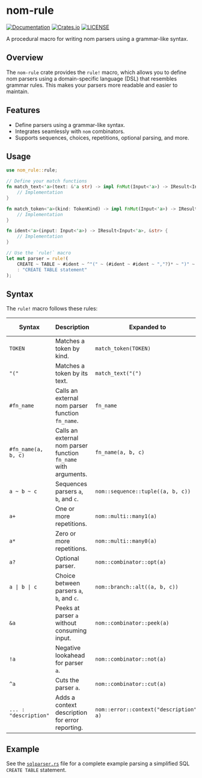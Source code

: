 # nom-rule

[![Documentation](https://docs.rs/nom-rule/badge.svg)](https://docs.rs/nom-rule/)
[![Crates.io](https://img.shields.io/crates/v/nom-rule.svg)](https://crates.io/crates/nom-rule)
[![LICENSE](https://img.shields.io/github/license/andylokandy/nom-rule.svg)](https://github.com/andylokandy/nom-rule/blob/master/LICENSE)

A procedural macro for writing nom parsers using a grammar-like syntax.

## Overview

The `nom-rule` crate provides the `rule!` macro, which allows you to define nom parsers using a domain-specific language (DSL) that resembles grammar rules. This makes your parsers more readable and easier to maintain.

## Features

- Define parsers using a grammar-like syntax.
- Integrates seamlessly with `nom` combinators.
- Supports sequences, choices, repetitions, optional parsing, and more.

## Usage

```rust
use nom_rule::rule;

// Define your match functions
fn match_text<'a>(text: &'a str) -> impl FnMut(Input<'a>) -> IResult<Input<'a>, &'a Token<'a>> {
    // Implementation
}

fn match_token<'a>(kind: TokenKind) -> impl FnMut(Input<'a>) -> IResult<Input<'a>, &'a Token<'a>> {
    // Implementation
}

fn ident<'a>(input: Input<'a>) -> IResult<Input<'a>, &str> {
    // Implementation
}

// Use the `rule!` macro
let mut parser = rule!(
    CREATE ~ TABLE ~ #ident ~ ^"(" ~ (#ident ~ #ident ~ ","?)* ~ ")" ~ ";"
    : "CREATE TABLE statement"
);
```

## Syntax

The `rule!` macro follows these rules:

| **Syntax**            | **Description**                                                                  | **Expanded to**                         | **Operator Precedence**  |
|-----------------------|----------------------------------------------------------------------------------|-----------------------------------------|--------------------------|
| `TOKEN`               | Matches a token by kind.                                                         | `match_token(TOKEN)`                    | -                        |
| `"("`                 | Matches a token by its text.                                                     | `match_text("(")`                       | -                        |
| `#fn_name`            | Calls an external nom parser function `fn_name`.                                 | `fn_name`                               | -                        |
| `#fn_name(a, b, c)`   | Calls an external nom parser function `fn_name` with arguments.                  | `fn_name(a, b, c)`                      | -                        |
| `a ~ b ~ c`           | Sequences parsers `a`, `b`, and `c`.                                             | `nom::sequence::tuple((a, b, c))`       | 3 (Left Associative)     |
| `a+`                  | One or more repetitions.                                                         | `nom::multi::many1(a)`                  | 4 (Postfix)              |
| `a*`                  | Zero or more repetitions.                                                        | `nom::multi::many0(a)`                  | 4 (Postfix)              |
| `a?`                  | Optional parser.                                                                 | `nom::combinator::opt(a)`               | 4 (Postfix)              |
| `a \| b \| c`         | Choice between parsers `a`, `b`, and `c`.                                        | `nom::branch::alt((a, b, c))`           | 1 (Left Associative)     |
| `&a`                  | Peeks at parser `a` without consuming input.                                     | `nom::combinator::peek(a)`              | 5 (Prefix)               |
| `!a`                  | Negative lookahead for parser `a`.                                               | `nom::combinator::not(a)`               | 5 (Prefix)               |
| `^a`                  | Cuts the parser `a`.                                                             | `nom::combinator::cut(a)`               | 5 (Prefix)               |
| `... : "description"` | Adds a context description for error reporting.                                  | `nom::error::context("description", a)` | 2 (Postfix)              |

## Example

See the [`sqlparser.rs`](examples/sqlparser.rs) file for a complete example parsing a simplified SQL `CREATE TABLE` statement.
